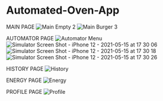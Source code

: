 # Automated-Oven-App

MAIN PAGE
![Main Empty 2](https://user-images.githubusercontent.com/67371345/215938460-caaa8204-6e91-43be-afa3-cb9acb6b5259.jpg)
![Main Burger 3](https://user-images.githubusercontent.com/67371345/215938479-b481b8ac-4e6f-426b-b285-1a94abc18ecd.jpg)

AUTOMATOR PAGE
![Automator Menu](https://user-images.githubusercontent.com/67371345/215938594-54a1b613-12a3-4aff-b4cb-d4bf05ebbc7c.jpeg)
![Simulator Screen Shot - iPhone 12 - 2021-05-15 at 17 30 06](https://user-images.githubusercontent.com/67371345/215938621-a6d82039-8aec-4007-8503-658d312ef688.png)
![Simulator Screen Shot - iPhone 12 - 2021-05-15 at 17 30 18](https://user-images.githubusercontent.com/67371345/215938630-2b88a31d-cfb9-485c-988a-757f61533340.png)
![Simulator Screen Shot - iPhone 12 - 2021-05-15 at 17 30 26](https://user-images.githubusercontent.com/67371345/215938635-063e1ff0-c0b3-436b-b25c-d21c56664d90.png)

HISTORY PAGE
![History](https://user-images.githubusercontent.com/67371345/215938507-0e6ce7a8-6503-4819-8bb7-e10ef48825a8.jpeg)

ENERGY PAGE
![Energy](https://user-images.githubusercontent.com/67371345/215938545-8c0621d2-2c0b-4989-a741-c7ba0d2f98bd.jpeg)

PROFILE PAGE
![Profile](https://user-images.githubusercontent.com/67371345/215938733-fb2b87e2-69c6-442d-9b7d-1e5569769449.jpeg)
